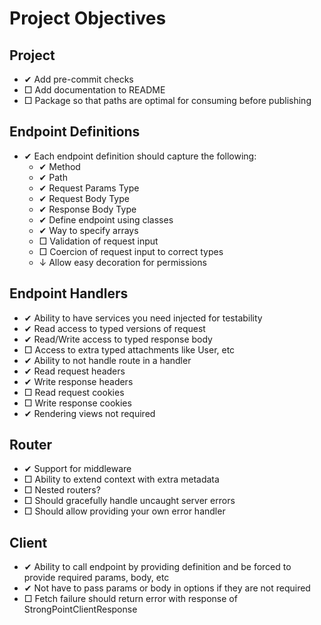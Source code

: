 # Project Objectives

## Project
- ✔ Add pre-commit checks
- □ Add documentation to README
- □ Package so that paths are optimal for consuming before publishing

## Endpoint Definitions
- ✔ Each endpoint definition should capture the following:
  - ✔ Method
  - ✔ Path
  - ✔ Request Params Type
  - ✔ Request Body Type
  - ✔ Response Body Type
  - ✔ Define endpoint using classes
  - ✔ Way to specify arrays
  - □ Validation of request input
  - □ Coercion of request input to correct types
  - ↓ Allow easy decoration for permissions

## Endpoint Handlers
- ✔ Ability to have services you need injected for testability
- ✔ Read access to typed versions of request
- ✔ Read/Write access to typed response body
- □ Access to extra typed attachments like User, etc
- ✔ Ability to not handle route in a handler
- ✔ Read request headers
- ✔ Write response headers
- □ Read request cookies
- □ Write response cookies
- ✔ Rendering views not required

## Router
- ✔ Support for middleware
- □ Ability to extend context with extra metadata
- □ Nested routers?
- □ Should gracefully handle uncaught server errors
- □ Should allow providing your own error handler

## Client
- ✔ Ability to call endpoint by providing definition and be forced to provide required params, body, etc
- ✔ Not have to pass params or body in options if they are not required
- □ Fetch failure should return error with response of StrongPointClientResponse
